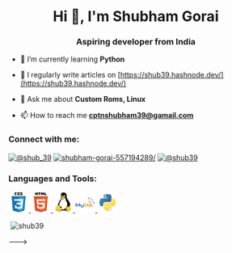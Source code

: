<h1 align="center">Hi 👋, I'm Shubham Gorai</h1>
<h3 align="center">Aspiring developer from India</h3>

- 🌱 I’m currently learning **Python**

- 📝 I regularly write articles on [https://shub39.hashnode.dev/](https://shub39.hashnode.dev/)

- 💬 Ask me about **Custom Roms, Linux**

- 📫 How to reach me **cptnshubham39@gamail.com**

<h3 align="left">Connect with me:</h3>
<p align="left">
<a href="https://twitter.com/@shub_39" target="blank"><img align="center" src="https://raw.githubusercontent.com/rahuldkjain/github-profile-readme-generator/master/src/images/icons/Social/twitter.svg" alt="@shub_39" height="30" width="40" /></a>
<a href="https://linkedin.com/in/shubham-gorai-557194289/" target="blank"><img align="center" src="https://raw.githubusercontent.com/rahuldkjain/github-profile-readme-generator/master/src/images/icons/Social/linked-in-alt.svg" alt="shubham-gorai-557194289/" height="30" width="40" /></a>
<a href="https://hashnode.com/@shub39" target="blank"><img align="center" src="https://raw.githubusercontent.com/rahuldkjain/github-profile-readme-generator/master/src/images/icons/Social/hashnode.svg" alt="@shub39" height="30" width="40" /></a>
</p>

<h3 align="left">Languages and Tools:</h3>
<p align="left"> <a href="https://www.w3schools.com/css/" target="_blank" rel="noreferrer"> <img src="https://raw.githubusercontent.com/devicons/devicon/master/icons/css3/css3-original-wordmark.svg" alt="css3" width="40" height="40"/> </a> <a href="https://www.w3.org/html/" target="_blank" rel="noreferrer"> <img src="https://raw.githubusercontent.com/devicons/devicon/master/icons/html5/html5-original-wordmark.svg" alt="html5" width="40" height="40"/> </a> <a href="https://www.linux.org/" target="_blank" rel="noreferrer"> <img src="https://raw.githubusercontent.com/devicons/devicon/master/icons/linux/linux-original.svg" alt="linux" width="40" height="40"/> </a> <a href="https://www.mysql.com/" target="_blank" rel="noreferrer"> <img src="https://raw.githubusercontent.com/devicons/devicon/master/icons/mysql/mysql-original-wordmark.svg" alt="mysql" width="40" height="40"/> </a> <a href="https://www.python.org" target="_blank" rel="noreferrer"> <img src="https://raw.githubusercontent.com/devicons/devicon/master/icons/python/python-original.svg" alt="python" width="40" height="40"/> </a> </p>

<p>&nbsp;<img align="center" src="https://github-readme-stats.vercel.app/api?username=shub39&show_icons=true&locale=en" alt="shub39" /></p>
--->
